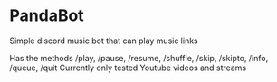 # PandaBot

Simple discord music bot that can play music links

Has the methods /play, /pause, /resume, /shuffle, /skip, /skipto, /info, /queue, /quit
Currently only tested Youtube videos and streams

